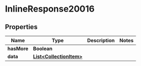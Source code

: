 

# InlineResponse20016

## Properties

Name | Type | Description | Notes
------------ | ------------- | ------------- | -------------
**hasMore** | **Boolean** |  | 
**data** | [**List&lt;CollectionItem&gt;**](CollectionItem.md) |  | 



